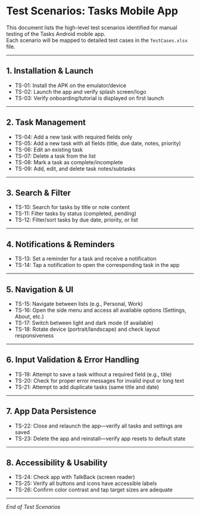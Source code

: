 # Test Scenarios: Tasks Mobile App

This document lists the high-level test scenarios identified for manual testing of the Tasks Android mobile app.  
Each scenario will be mapped to detailed test cases in the `TestCases.xlsx` file.

---

## 1. Installation & Launch

- TS-01: Install the APK on the emulator/device
- TS-02: Launch the app and verify splash screen/logo
- TS-03: Verify onboarding/tutorial is displayed on first launch

---

## 2. Task Management

- TS-04: Add a new task with required fields only
- TS-05: Add a new task with all fields (title, due date, notes, priority)
- TS-06: Edit an existing task
- TS-07: Delete a task from the list
- TS-08: Mark a task as complete/incomplete
- TS-09: Add, edit, and delete task notes/subtasks

---

## 3. Search & Filter

- TS-10: Search for tasks by title or note content
- TS-11: Filter tasks by status (completed, pending)
- TS-12: Filter/sort tasks by due date, priority, or list

---

## 4. Notifications & Reminders

- TS-13: Set a reminder for a task and receive a notification
- TS-14: Tap a notification to open the corresponding task in the app

---

## 5. Navigation & UI

- TS-15: Navigate between lists (e.g., Personal, Work)
- TS-16: Open the side menu and access all available options (Settings, About, etc.)
- TS-17: Switch between light and dark mode (if available)
- TS-18: Rotate device (portrait/landscape) and check layout responsiveness

---

## 6. Input Validation & Error Handling

- TS-19: Attempt to save a task without a required field (e.g., title)
- TS-20: Check for proper error messages for invalid input or long text
- TS-21: Attempt to add duplicate tasks (same title and date)

---

## 7. App Data Persistence

- TS-22: Close and relaunch the app—verify all tasks and settings are saved
- TS-23: Delete the app and reinstall—verify app resets to default state

---

## 8. Accessibility & Usability

- TS-24: Check app with TalkBack (screen reader)
- TS-25: Verify all buttons and icons have accessible labels
- TS-26: Confirm color contrast and tap target sizes are adequate

---

*End of Test Scenarios*
